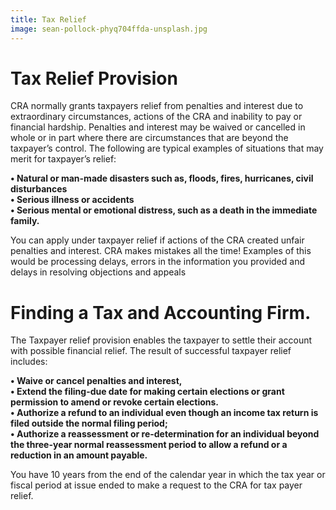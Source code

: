 ```yaml
---
title: Tax Relief
image: sean-pollock-phyq704ffda-unsplash.jpg
---
```

# Tax Relief Provision

CRA normally grants taxpayers relief from penalties and interest due to extraordinary circumstances, actions of the CRA and inability to pay or financial hardship. Penalties and interest may be waived or cancelled in whole or in part where there are circumstances that are beyond the taxpayer’s control. The following are typical examples of situations that may merit for taxpayer’s relief:

**• Natural or man-made disasters such as, floods, fires, hurricanes, civil disturbances**\
**• Serious illness or accidents**\
**• Serious mental or emotional distress, such as a death in the immediate family.**



You can apply under taxpayer relief if actions of the CRA created unfair penalties and interest. CRA makes mistakes all the time! Examples of this would be processing delays, errors in the information you provided and delays in resolving objections and appeals

# Finding a Tax and Accounting Firm.

The Taxpayer relief provision enables the taxpayer to settle their account with possible financial relief. The result of successful taxpayer relief includes:

**• Waive or cancel penalties and interest,**\
**• Extend the filing-due date for making certain elections or grant permission to amend or revoke certain elections.**\
**• Authorize a refund to an individual even though an income tax return is filed outside the normal filing period;**\
**• Authorize a reassessment or re-determination for an individual beyond the three-year normal reassessment period to allow a refund or a reduction in an amount payable.**

You have 10 years from the end of the calendar year in which the tax year or fiscal period at issue ended to make a request to the CRA for tax payer relief.